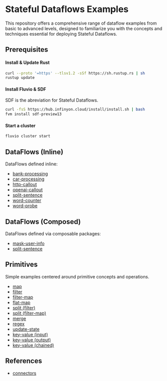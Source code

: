 # Stateful Dataflows Examples

This repository offers a comprehensive range of dataflow examples from basic to advanced levels, designed to familiarize you with the concepts and techniques essential for deploying Stateful Dataflows.

## Prerequisites

#### Install & Update Rust

```bash
curl --proto '=https' --tlsv1.2 -sSf https://sh.rustup.rs | sh
rustup update
```

#### Install Fluvio & SDF

SDF is the abreviation for Stateful Dataflows.

```bash
curl -fsS https://hub.infinyon.cloud/install/install.sh | bash
fvm install sdf-preview13
```

#### Start a cluster

```bash
fluvio cluster start
```

## DataFlows (Inline)

DataFlows defined inline:

* [bank-processing](/dataflows-inline/bank-processing/)
* [car-processing](/dataflows-inline/car-processing/)
* [http-callout](/dataflows-inline/http-callout/)
* [openai-callout](/dataflows-inline/openai-callout/)
* [split-sentence](/dataflows-inline/split-sentence/)
* [word-counter](/dataflows-inline/word-counter/)
* [word-probe](/dataflows-inline/word-probe/)

## DataFlows (Composed)

DataFlows defined via composable packages:

* [mask-user-info](/dataflows-composed/mask-user-info/)
* [split-sentence](/dataflows-composed/split-sentence/)

## Primitives

Simple examples centered around primitive concepts and operations.

* [map](/primitives/map/)
* [filter](/primitives/filter/)
* [filter-map](/primitives/filter-map/)
* [flat-map](/primitives/flat-map/)
* [split (filter)](/primitives/split/filter)
* [split (filter-map)](/primitives/split/filter-map)
* [merge](/primitives/merge/)
* [regex](/primitives/regex/)
* [update-state](/primitives/update-state/)
* [key-value (input)](/primitives/key-value/input)
* [key-value (output)](/primitives/key-value/output)
* [key-value (chained)](/primitives/key-value/chained)

## References
* [connectors](connectors.md)
